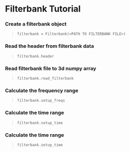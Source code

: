 # Filterbank Tutorial

### Create a filterbank object
> ``` filterbank = Filterbank(<PATH TO FILTERBANK FILE>) ```

### Read the header from filterbank data
> ``` filterbank.header ```

### Read filterbank file to 3d numpy array
> ``` filterbank.read_filterbank ```

### Calculate the frequency range
> ``` filterbank.setup_freqs ```

### Calculate the time range
> ``` filterbank.setup_time ```

### Calculate the time range
> ``` filterbank.setup_time ```